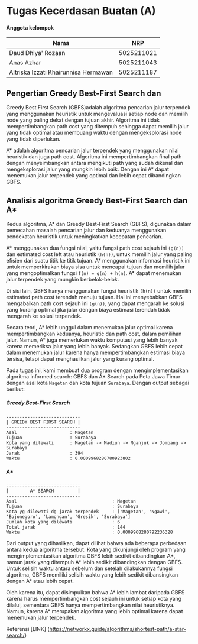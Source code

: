 # Tugas Kecerdasan Buatan (A)

#### Anggota kelompok

| Nama                                 | NRP        |
| ------------------------------------ | ---------- |
| Daud Dhiya' Rozaan                   | 5025211021 |
| Anas Azhar                           | 5025211043 |
| Altriska Izzati Khairunnisa Hermawan | 5025211187 |

## Pengertian Greedy Best-First Search dan

Greedy Best First Search (GBFS)adalah algoritma pencarian jalur terpendek yang menggunakan heuristik untuk mengevaluasi setiap node dan memilih node yang paling dekat dengan tujuan akhir. Algoritma ini tidak mempertimbangkan path cost yang ditempuh sehingga dapat memilih jalur yang tidak optimal atau membuang waktu dengan mengeksplorasi node yang tidak diperlukan.

A* adalah algoritma pencarian jalur terpendek yang menggunakan nilai heuristik dan juga path cost. Algoritma ini mempertimbangkan final path dengan menyeimbangkan antara mengikuti path yang sudah dikenal dan mengeksplorasi jalur yang mungkin lebih baik. Dengan ini A* dapat menemukan jalur terpendek yang optimal dan lebih cepat dibandingkan GBFS.

## Analisis algoritma Greedy Best-First Search dan A\*

Kedua algoritma, A* dan Greedy Best-First Search (GBFS), digunakan dalam pemecahan masalah pencarian jalur dan keduanya menggunakan pendekatan heuristik untuk meningkatkan kecepatan pencarian.

A* menggunakan dua fungsi nilai, yaitu fungsi path cost sejauh ini `(g(n))` dan estimated cost left atau heuristik `(h(n))`, untuk memilih jalur yang paling efisien dari suatu titik ke titik tujuan. A* menggunakan informasi heuristik ini untuk memperkirakan biaya sisa untuk mencapai tujuan dan memilih jalur yang mengoptimalkan fungsi `f(n) = g(n) + h(n)`. A* dapat menemukan jalur terpendek yang mungkin berbelok-belok.

Di sisi lain, GBFS hanya menggunakan fungsi heuristik `(h(n))` untuk memilih estimated path cost terendah menuju tujuan. Hal ini menyebabkan GBFS mengabaikan path cost sejauh ini `(g(n))`, yang dapat mengarah ke solusi yang kurang optimal jika jalur dengan biaya estimasi terendah tidak mengarah ke solusi terpendek.

Secara teori, A* lebih unggul dalam menemukan jalur optimal karena mempertimbangkan keduanya, heuristic dan path cost, dalam pemilihan jalur. Namun, A* juga memerlukan waktu komputasi yang lebih banyak karena memeriksa jalur yang lebih banyak. Sedangkan GBFS lebih cepat dalam menemukan jalur karena hanya mempertimbangkan estimasi biaya tersisa, tetapi dapat menghasilkan jalur yang kurang optimal.

Pada tugas ini, kami membuat dua program dengan mengimplementasikan algoritma informed search: GBFS dan A\* Search pada Peta Jawa Timur dengan asal kota `Magetan` dan kota tujuan `Surabaya`. Dengan output sebagai berikut:

##### Greedy Best-First Search

```
----------------------------
| GREEDY BEST FIRST SEARCH |
----------------------------
Asal                    : Magetan
Tujuan                  : Surabaya
Kota yang dilewati      : Magetan -> Madiun -> Nganjuk -> Jombang -> Surabaya
Jarak                   : 394
Waktu                   : 0.0009968280780923802
```

##### A\*

```
----------------------------
|        A* SEARCH         |
----------------------------
Asal                                    : Magetan
Tujuan                                  : Surabaya
Kota yg dilewati dg jarak terpendek     : ['Magetan', 'Ngawi', 'Bojonegoro', 'Lamongan', 'Gresik', 'Surabaya']
Jumlah kota yang dilewati               : 6
Total jarak                             : 144
Waktu                                   : 0.0009968280792236328
```

Dari output yang dihasilkan, dapat dilihat bahwa ada beberapa perbedaan antara kedua algoritma tersebut. Kota yang dikunjungi oleh program yang mengimplementasikan algoritma GBFS lebih sedikit dibandingkan A*, namun jarak yang ditempuh A* lebih sedikit dibandingkan dengan GBFS. Untuk selisih waktu antara sebelum dan setelah dilakukannya fungsi algoritma, GBFS memiliki selisih waktu yang lebih sedikit dibansingkan dengan A\* atau lebih cepat.

Oleh karena itu, dapat disimpulkan bahwa A* lebih lambat daripada GBFS karena harus mempertimbangkan cost sejauh ini untuk setiap kota yang dilalui, sementara GBFS hanya mempertimbangkan nilai heuristiknya. Namun, karena A* merupakan algoritma yang lebih optimal karena dapat menemukan jalur terpendek.


Referensi [LINK] (https://networkx.guide/algorithms/shortest-path/a-star-search/)
